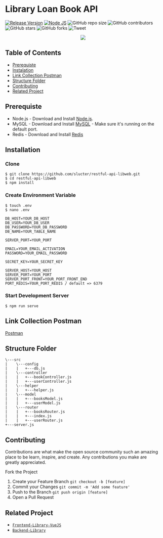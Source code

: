 # Library Loan Book API

[![Release Version](https://img.shields.io/badge/release-v.1.0-blue)](https://github.com/slucter/restful-api-libwebreleases/tag/1.0) [![Node JS](https://img.shields.io/badge/Dependencies-Express%20JS-green)](https://nodejs.org/en/)
![GitHub repo size](https://img.shields.io/github/repo-size/slucter/restful-api-libweb)
![GitHub contributors](https://img.shields.io/github/contributors/slucter/restful-api-libweb/)
![GitHub stars](https://img.shields.io/github/stars/slucter/restful-api-libweb?style=social)
![GitHub forks](https://img.shields.io/github/forks/slucter/restful-api-libweb?style=social)
![Tweet](https://img.shields.io/twitter/url?url=https%3A%2F%2Fgithub.com%2FHiRahmat-Dev%2Flibrary-api
)
<p align="center">
  <a href="https://nodejs.org/">
    <img src="https://cdn-images-1.medium.com/max/871/1*d2zLEjERsrs1Rzk_95QU9A.png">
  </a>
</p>

## Table of Contents
- [Prerequiste](#prerequiste)
- [Instalation](#installation)
- [Link Collection Postman](#link-collection-postman)
- [Structure Folder](#structure-folder)
- [Contributing](#contributing)
- [Related Project](#related-project)

## Prerequiste
- Node.js - Download and Install [Node.js](https://nodejs.org/en/).
- MySQL - Download and Install [MySQL](https://www.mysql.com/downloads/) - Make sure it's running on the default port.
- Redis - Download and Install [Redis](https://redis.io/)

## Installation
### Clone
```
$ git clone https://github.com/slucter/restful-api-libweb.git
$ cd restful-api-libweb
$ npm install
```

### Create Environment Variable
```
$ touch .env
$ nano .env
```

```
DB_HOST=YOUR_DB_HOST
DB_USER=YOUR_DB_USER
DB_PASSWORD=YOUR_DB_PASSWORD
DB_NAME=YOUR_TABLE_NAME

SERVER_PORT=YOUR_PORT

EMAIL=YOUR_EMAIL_ACTIVATION
PASSWORD=YOUR_EMAIL_PASSWORD

SECRET_KEY=YOUR_SECRET_KEY

SERVER_HOST=YOUR_HOST
SERVER_PORT=YOUR_PORT
SERVER_PORT_FRONT=YOUR_PORT_FRONT_END
PORT_REDIS=YOUR_PORT_REDIS / default => 6379

```

### Start Development Server
```
$ npm run serve
```
## Link Collection Postman
[Postman](https://www.getpostman.com/collections/bb923819853137d50b60)

## Structure Folder
```
\---src
|    \---config
|    |   +---db.js            
|    \---controller
|    |   +---bookController.js
|    |   +---userController.js
|    \---helper
|    |   +---helper.js
|    \---model
|    |   +---booksModel.js
|    |   +---userModel.js
|    \---router
|    |   +---booksRouter.js
|    |   +---index.js
|    |   +---userRouter.js
+---server.js
```

## Contributing

Contributions are what make the open source community such an amazing place to be learn, inspire, and create. Any contributions you make are greatly appreciated.

Fork the Project
1. Create your Feature Branch  ```git checkout -b [feature]```
2. Commit your Changes ```git commit -m 'Add some feature'```
3. Push to the Branch ```git push origin [feature]```
4. Open a Pull Request

## Related Project

* [`Frontend-Library-VueJS`](https://github.com/slucter/restful-api-libweb)
* [`Backend-Library`](https://github.com/slucter/restful-api-libweb)
